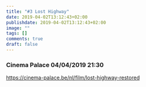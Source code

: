 ```yaml
---
title: "#3 Lost Highway"
date: 2019-04-02T13:12:43+02:00
publishdate: 2019-04-02T13:12:43+02:00
image: ""
tags: []
comments: true
draft: false
---
```


### Cinema Palace 04/04/2019 21:30

https://cinema-palace.be/nl/film/lost-highway-restored
